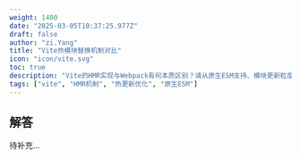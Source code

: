 ```yaml
---
weight: 1400
date: "2025-03-05T10:37:25.977Z"
draft: false
author: "zi.Yang"
title: "Vite热模块替换机制对比"
icon: "icon/vite.svg"
toc: true
description: "Vite的HMR实现与Webpack有何本质区别？请从原生ESM支持、模块更新粒度、无编译环节等角度分析其优势？"
tags: ["vite", "HMR机制", "热更新优化", "原生ESM"]
---
```


## 解答

待补充...
